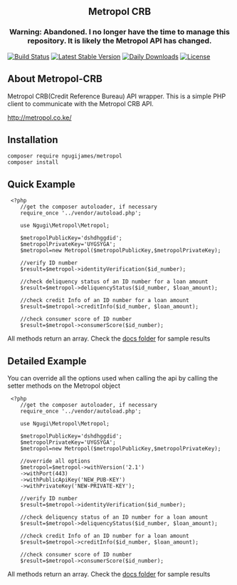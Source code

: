 <h2 align="center">Metropol CRB</h2>

<h3 align="center">Warning: Abandoned. I no longer have the time to manage this repository. It is likely the Metropol API has changed.</h3>

<p align="center">
  
<a href="https://travis-ci.org/ngugijames/metropol-crb"><img src="https://travis-ci.org/ngugijames/metropol.svg" alt="Build Status"></a>
  [![Latest Stable Version](https://poser.pugx.org/ngugijames/metropol/v/stable)](https://packagist.org/packages/ngugijames/metropol)
  [![Daily Downloads](https://poser.pugx.org/ngugijames/metropol/d/daily)](https://packagist.org/packages/ngugijames/metropol)
    [![License](https://poser.pugx.org/ngugijames/metropol/license)](https://packagist.org/packages/ngugijames/metropol)
</p>

## About Metropol-CRB
Metropol CRB(Credit Reference Bureau) API wrapper. 
This is a simple PHP client to communicate with the Metropol CRB API.

http://metropol.co.ke/

## Installation

    composer require ngugijames/metropol
    composer install

## Quick Example
     <?php 
        //get the composer autoloader, if necessary
        require_once '../vendor/autoload.php';
             
        use Ngugi\Metropol\Metropol;
        
        $metropolPublicKey='dshdhggdid';
        $metropolPrivateKey='UYGSYGA';
        $metropol=new Metropol($metropolPublicKey,$metropolPrivateKey);
    
	    //verify ID number
	    $result=$metropol->identityVerification($id_number); 
    
	    //check deliquency status of an ID number for a loan amount
	    $result=$metropol->deliquencyStatus($id_number, $loan_amount); 
    
	    //check credit Info of an ID number for a loan amount
	    $result=$metropol->creditInfo($id_number, $loan_amount); 
    
	    //check consumer score of ID number
	    $result=$metropol->consumerScore($id_number);
	     
All methods return an array. Check the [docs folder](/Docs) for sample results

## Detailed Example

You can override all the options used when calling the api by calling the setter methods on the Metropol object

     <?php 
        //get the composer autoloader, if necessary
        require_once '../vendor/autoload.php';
     
        use Ngugi\Metropol\Metropol;
        
        $metropolPublicKey='dshdhggdid';
        $metropolPrivateKey='UYGSYGA';
        $metropol=new Metropol($metropolPublicKey,$metropolPrivateKey);
        
        //override all options
        $metropol=$metropol->withVersion('2.1')
        ->withPort(443)
        ->withPublicApiKey('NEW_PUB-KEY')
        ->withPrivateKey('NEW-PRIVATE-KEY');
    
	    //verify ID number
	    $result=$metropol->identityVerification($id_number); 
    
	    //check deliquency status of an ID number for a loan amount
	    $result=$metropol->deliquencyStatus($id_number, $loan_amount); 
    
	    //check credit Info of an ID number for a loan amount
	    $result=$metropol->creditInfo($id_number, $loan_amount); 
    
	    //check consumer score of ID number
	    $result=$metropol->consumerScore($id_number);
	     
All methods return an array. Check the [docs folder](/Docs) for sample results

